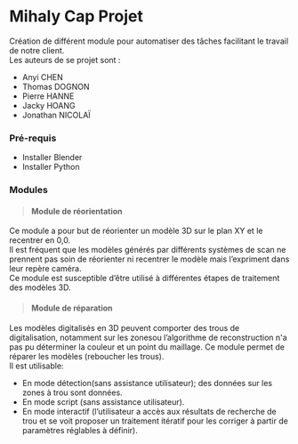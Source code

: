 # Mihaly Cap Projet
Création de différent module pour automatiser des tâches facilitant le travail de notre client. </br>
Les auteurs de se projet sont :
- Anyi CHEN </br>
- Thomas DOGNON </br>
- Pierre HANNE </br>
- Jacky HOANG </br>
- Jonathan NICOLAÏ </br>
### Pré-requis
- Installer Blender </br>
- Installer Python </br>
### Modules
> #### Module de réorientation
Ce module a pour but de réorienter un modèle 3D sur le plan XY et le recentrer en 0,0. </br>
Il est fréquent que les modèles générés par différents systèmes de scan ne prennent pas soin de réorienter ni recentrer le modèle mais l’expriment dans leur repère caméra. </br>
Ce module est susceptible d’être utilisé à différentes étapes de traitement des modèles 3D. </br>

> #### Module de réparation
 Les modèles digitalisés en 3D peuvent comporter des trous de digitalisation, notamment sur les zonesou l’algorithme de reconstruction n'a pas pu déterminer la couleur et un point du maillage. Ce module permet de réparer les modèles (reboucher les trous). </br>
Il est utilisable:
- En mode détection(sans assistance utilisateur); des données sur les zones à trou sont données.
- En mode script (sans assistance utilisateur). 
- En mode interactif (l’utilisateur a accès aux résultats de recherche de trou et se voit proposer un traitement itératif pour les corriger à partir de paramètres réglables à définir).
